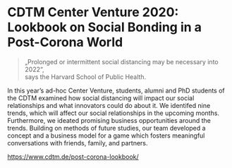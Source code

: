 # CDTM Center Venture 2020:<br>Lookbook on Social Bonding in a Post-Corona World

> „Prolonged or intermittent social distancing may be necessary into 2022“,  
says the Harvard School of Public Health.  

In this year’s ad-hoc Center Venture, students, alumni and PhD students of the CDTM examined how social distancing will impact our social relationships and what innovators could do about it. We identifed nine trends, which will affect our social relationships in the upcoming months. Furthermore, we ideated promising business opportunities around the trends. Building on methods of future studies, our team developed a concept and a business model for a game which fosters meaningful conversations with friends, family, and partners.  

https://www.cdtm.de/post-corona-lookbook/
